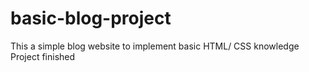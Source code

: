 # basic-blog-project
This a simple blog website to implement basic HTML/ CSS knowledge
Project finished